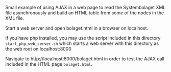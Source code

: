 Small example of using AJAX in a web page to read the Systembolaget
XML file asynchronously and build an HTML table from some of the nodes
in the XML file.

Start a web server and open bolaget.html in a browser on localhost.

If you have php installed, you may use the script included in this
directory ```start_php_web_server.sh``` which starts a web server
with this directory as the web root on localhost:8000

Navigate to http://localhost:8000/bolaget.html in order to test
the AJAX call included in the HTML page ```bolaget.html```.

